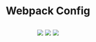 <h1 align="center">Webpack Config</h1>

<h2 align="center">

![](https://img.shields.io/github/languages/count/Alekanteri/webpack-config)
![](https://img.shields.io/github/languages/top/Alekanteri/webpack-config)
![](https://img.shields.io/github/followers/Alekanteri?style=social)

</h2>